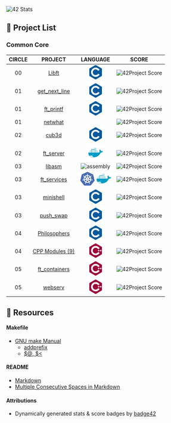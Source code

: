 ![42 Stats](https://badge42.herokuapp.com/api/stats/floogman?privacyEmail=true)

## :small_orange_diamond: Project List
### Common Core
CIRCLE | PROJECT | LANGUAGE | SCORE
:-----:|:-------:|:--------:|:-----:
00 | [Libft](./00_Libft) | <img src="https://raw.githubusercontent.com/devicons/devicon/master/icons/c/c-plain.svg" alt="c" width="40" height="40"/> | ![42Project Score](https://badge42.herokuapp.com/api/project/floogman/Libft)
01 | [get_next_line](./01_get_next_line) | <img src="https://raw.githubusercontent.com/devicons/devicon/master/icons/c/c-plain.svg" alt="c" width="40" height="40"/> | ![42Project Score](https://badge42.herokuapp.com/api/project/floogman/get_next_line)
01 | [ft_printf](./01_ft_printf) | <img src="https://raw.githubusercontent.com/devicons/devicon/master/icons/c/c-plain.svg" alt="c" width="40" height="40"/> | ![42Project Score](https://badge42.herokuapp.com/api/project/floogman/ft_printf)
01 | [netwhat](./01_netwhat) |  | ![42Project Score](https://badge42.herokuapp.com/api/project/floogman/netwhat)
02 | [cub3d](./02_cub3d) | <img src="https://raw.githubusercontent.com/devicons/devicon/master/icons/c/c-plain.svg" alt="c" width="40" height="40"/> | ![42Project Score](https://badge42.herokuapp.com/api/project/floogman/cub3d)
02 | [ft_server](./02_ft_server) | <img src="https://raw.githubusercontent.com/devicons/devicon/master/icons/docker/docker-plain.svg" alt="docker" width="40" height="40"/> | ![42Project Score](https://badge42.herokuapp.com/api/project/floogman/ft_server)
03 | [libasm](./03_libasm) | <img src="https://user-images.githubusercontent.com/59726559/135809308-9b1e2e09-58d2-4824-ab51-acc101845a57.png" alt="assembly" widht="40" height="40"/> | ![42Project Score](https://badge42.herokuapp.com/api/project/floogman/libasm)
03 | [ft_services](./03_ft_services) | <img src="https://raw.githubusercontent.com/devicons/devicon/master/icons/kubernetes/kubernetes-plain.svg" alt="kubernetes" width="40" height="40"/> <img src="https://raw.githubusercontent.com/devicons/devicon/master/icons/docker/docker-plain.svg" alt="docker" width="40" height="40"/> | ![42Project Score](https://badge42.herokuapp.com/api/project/floogman/ft_services)
03 | [minishell](./03_minishell) | <img src="https://raw.githubusercontent.com/devicons/devicon/master/icons/c/c-plain.svg" alt="c" width="40" height="40"/> | ![42Project Score](https://badge42.herokuapp.com/api/project/floogman/minishell)
03 | [push_swap](./03_push_swap) | <img src="https://raw.githubusercontent.com/devicons/devicon/master/icons/c/c-plain.svg" alt="c" width="40" height="40"/> | ![42Project Score](https://badge42.herokuapp.com/api/project/floogman/push_swap)
04 | [Philosophers](./04_Philosophers) | <img src="https://raw.githubusercontent.com/devicons/devicon/master/icons/c/c-plain.svg" alt="c" width="40" height="40"/> | ![42Project Score](https://badge42.herokuapp.com/api/project/floogman/Philosophers)
04 | [CPP Modules (9)](./04_CPP-Modules) | <img src="https://raw.githubusercontent.com/devicons/devicon/master/icons/cplusplus/cplusplus-plain.svg" alt="cpp" width="40" height="40"/> | ![42Project Score](https://badge42.herokuapp.com/api/project/floogman/CPP%20Module%2008)
05 | [ft_containers](./05_ft_containers) | <img src="https://raw.githubusercontent.com/devicons/devicon/master/icons/cplusplus/cplusplus-plain.svg" alt="cpp" width="40" height="40"/> | ![42Project Score](https://badge42.herokuapp.com/api/project/floogman/ft_containers)
05 | [webserv](./05_webserv) | <img src="https://raw.githubusercontent.com/devicons/devicon/master/icons/cplusplus/cplusplus-plain.svg" alt="cpp" width="40" height="40"/> | ![42Project Score](https://badge42.herokuapp.com/api/project/floogman/webserv)

## :small_orange_diamond: Resources
#### Makefile
- [GNU make Manual](https://www.gnu.org/software/make/manual/make.html)
    - [addprefix](https://www.gnu.org/software/make/manual/make.html#File-Name-Functions)
    - [$@, $<](https://www.gnu.org/software/make/manual/html_node/Automatic-Variables.html#Automatic-Variables)
#### README
- [Markdown](https://docs.github.com/en/github/writing-on-github/getting-started-with-writing-and-formatting-on-github/basic-writing-and-formatting-syntax)
- [Multiple Consecutive Spaces in Markdown](https://steemit.com/markdown/@jamesanto/how-to-add-multiple-spaces-between-texts-in-markdown)
#### Attributions
- Dynamically generated stats & score badges by [badge42](https://github.com/JaeSeoKim/badge42)
